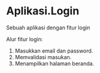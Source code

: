 # Aplikasi.Login
Sebuah aplikasi dengan fitur login

Alur fitur login:
1. Masukkan email dan password.
2. Memvalidasi masukan.
3. Menampilkan halaman beranda.
